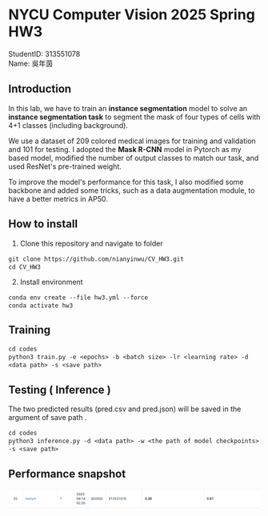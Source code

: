 # NYCU Computer Vision 2025 Spring HW3
StudentID: 313551078 \
Name: 吳年茵

## Introduction
In this lab, we have to train an __instance segmentation__ model to solve an __instance segmentation task__ to segment the mask of four types of cells with 4+1 classes (including background). 

We use a dataset of 209 colored medical images for training and validation and 101 for testing.
I adopted the __Mask R-CNN__ model in Pytorch as my based model, modified the number of output classes to match our task, and used ResNet's pre-trained weight. 

To improve the model's performance for this task, I also modified some backbone and added some tricks, such as a data augmentation module, to have a better metrics in AP50.

<!-- Additionally, I experiment with some tricks, such as making some __data augmentations__ or introducing the __Convolutional Block Attention Module (CBAM)__, hope to improve the model’s performance.  -->


## How to install
1. Clone this repository and navigate to folder
```shell
git clone https://github.com/nianyinwu/CV_HW3.git
cd CV_HW3
```
2. Install environment
```shell
conda env create --file hw3.yml --force
conda activate hw3
```

## Training
```shell
cd codes
python3 train.py -e <epochs> -b <batch size> -lr <learning rate> -d <data path> -s <save path> 
```
## Testing ( Inference )
The two predicted results (pred.csv and pred.json) will be saved in the argument of save path .
```shell
cd codes
python3 inference.py -d <data path> -w <the path of model checkpoints> -s <save path>
```

## Performance snapshot
![image](https://github.com/nianyinwu/CV_HW2/blob/main/result/snapshot.png)
